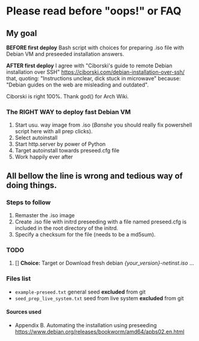# Please read before "oops!" or FAQ

## My goal

**BEFORE first deploy**
Bash script with choices for preparing .iso file with Debian VM and preseeded installation answers.

**AFTER first deploy**
I agree with "Ciborski's guide to remote Debian installation over SSH" <https://ciborski.com/debian-installation-over-ssh/> that, quoting: "Instructions unclear, dick stuck in microwave" because: "Debian guides on the web are misleading and outdated".

Ciborski is right 100%. Thank god() for Arch Wiki.

### The RIGHT WAY to deploy fast Debian VM

1. Start usu. way image from .iso (*Banshe* you should really fix powershell script here with all prep clicks).
2. Select autoinstall
3. Start http.server by power of Python
4. Target autoinstall towards preseed.cfg file
5. Work happily ever after 

All bellow the line is wrong and tedious way of doing things.
---
### Steps to follow

1. Remaster the .iso image
2. Create .iso file with initrd preseeding with a file named preseed.cfg is included in the root directory of the initrd.
3. Specify a checksum for the file (needs to be a md5sum).

### TODO

1. [] **Choice:** Target or Download fresh debian *{your_version}-netinst.iso*
...

### Files list

- `example-preseed.txt` general seed **excluded** from git
- `seed_prep_live_system.txt` seed from live system **excluded** from git

#### Sources used

- Appendix B. Automating the installation using preseeding
<https://www.debian.org/releases/bookworm/amd64/apbs02.en.html>
